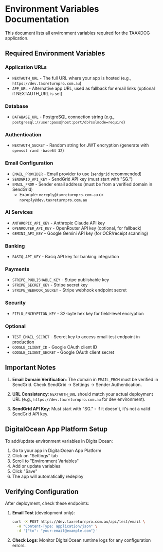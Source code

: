 # Environment Variables Documentation

This document lists all environment variables required for the TAAXDOG application.

## Required Environment Variables

### Application URLs
- `NEXTAUTH_URL` - The full URL where your app is hosted (e.g., `https://dev.taxreturnpro.com.au`)
- `APP_URL` - Alternative app URL, used as fallback for email links (optional if NEXTAUTH_URL is set)

### Database
- `DATABASE_URL` - PostgreSQL connection string (e.g., `postgresql://user:pass@host:port/db?sslmode=require`)

### Authentication
- `NEXTAUTH_SECRET` - Random string for JWT encryption (generate with `openssl rand -base64 32`)

### Email Configuration
- `EMAIL_PROVIDER` - Email provider to use (`sendgrid` recommended)
- `SENDGRID_API_KEY` - SendGrid API key (must start with "SG.")
- `EMAIL_FROM` - Sender email address (must be from a verified domain in SendGrid)
  - Example: `noreply@taxreturnpro.com.au` or `noreply@dev.taxreturnpro.com.au`

### AI Services
- `ANTHROPIC_API_KEY` - Anthropic Claude API key
- `OPENROUTER_API_KEY` - OpenRouter API key (optional, for fallback)
- `GEMINI_API_KEY` - Google Gemini API key (for OCR/receipt scanning)

### Banking
- `BASIQ_API_KEY` - Basiq API key for banking integration

### Payments
- `STRIPE_PUBLISHABLE_KEY` - Stripe publishable key
- `STRIPE_SECRET_KEY` - Stripe secret key
- `STRIPE_WEBHOOK_SECRET` - Stripe webhook endpoint secret

### Security
- `FIELD_ENCRYPTION_KEY` - 32-byte hex key for field-level encryption

### Optional
- `TEST_EMAIL_SECRET` - Secret key to access email test endpoint in production
- `GOOGLE_CLIENT_ID` - Google OAuth client ID
- `GOOGLE_CLIENT_SECRET` - Google OAuth client secret

## Important Notes

1. **Email Domain Verification**: The domain in `EMAIL_FROM` must be verified in SendGrid. Check SendGrid → Settings → Sender Authentication.

2. **URL Consistency**: `NEXTAUTH_URL` should match your actual deployment URL (e.g., `https://dev.taxreturnpro.com.au` for dev environment).

3. **SendGrid API Key**: Must start with "SG." - if it doesn't, it's not a valid SendGrid API key.

## DigitalOcean App Platform Setup

To add/update environment variables in DigitalOcean:

1. Go to your app in DigitalOcean App Platform
2. Click on "Settings" tab
3. Scroll to "Environment Variables"
4. Add or update variables
5. Click "Save"
6. The app will automatically redeploy

## Verifying Configuration

After deployment, check these endpoints:

1. **Email Test** (development only):
   ```bash
   curl -X POST https://dev.taxreturnpro.com.au/api/test/email \
     -H "Content-Type: application/json" \
     -d '{"to": "your-email@example.com"}'
   ```

2. **Check Logs**: Monitor DigitalOcean runtime logs for any configuration errors.